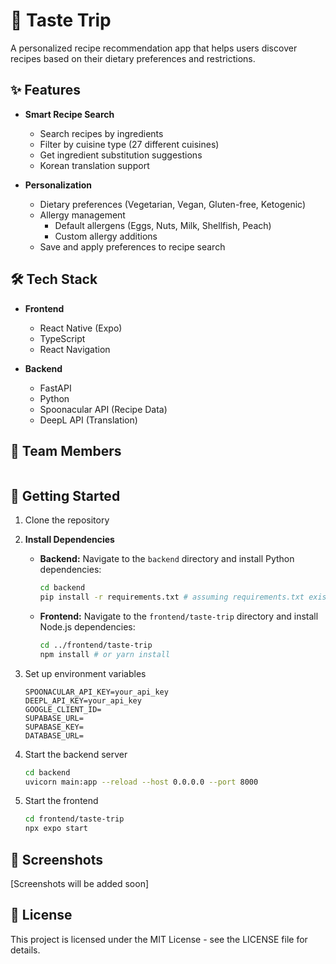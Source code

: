 # 🍳 Taste Trip 

A personalized recipe recommendation app that helps users discover recipes based on their dietary preferences and restrictions.

## ✨ Features

- **Smart Recipe Search**
  - Search recipes by ingredients
  - Filter by cuisine type (27 different cuisines)
  - Get ingredient substitution suggestions
  - Korean translation support

- **Personalization**
  - Dietary preferences (Vegetarian, Vegan, Gluten-free, Ketogenic)
  - Allergy management
    - Default allergens (Eggs, Nuts, Milk, Shellfish, Peach)
    - Custom allergy additions
  - Save and apply preferences to recipe search

## 🛠 Tech Stack

- **Frontend**
  - React Native (Expo)
  - TypeScript
  - React Navigation

- **Backend**
  - FastAPI
  - Python
  - Spoonacular API (Recipe Data)
  - DeepL API (Translation)

## 👥 Team Members

<table>
  
</table>

## 🚀 Getting Started

1. Clone the repository
2. **Install Dependencies**

   - **Backend:** Navigate to the `backend` directory and install Python dependencies:
       ```bash
       cd backend
       pip install -r requirements.txt # assuming requirements.txt exists
       ```
   - **Frontend:** Navigate to the `frontend/taste-trip` directory and install Node.js dependencies:
       ```bash
       cd ../frontend/taste-trip
       npm install # or yarn install
       ```

3. Set up environment variables
   ```
   SPOONACULAR_API_KEY=your_api_key
   DEEPL_API_KEY=your_api_key
   GOOGLE_CLIENT_ID=
   SUPABASE_URL=
   SUPABASE_KEY=
   DATABASE_URL=
   ```
4. Start the backend server
   ```bash
   cd backend
   uvicorn main:app --reload --host 0.0.0.0 --port 8000
   ```
5. Start the frontend
   ```bash
   cd frontend/taste-trip
   npx expo start
   ```

## 📱 Screenshots

[Screenshots will be added soon]

## 📝 License

This project is licensed under the MIT License - see the LICENSE file for details.
